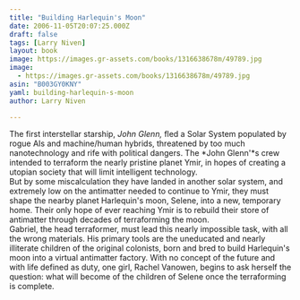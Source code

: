 ```yaml
---
title: "Building Harlequin's Moon"
date: 2006-11-05T20:07:25.000Z
draft: false
tags: [Larry Niven]
layout: book
image: https://images.gr-assets.com/books/1316638678m/49789.jpg
image: 
  - https://images.gr-assets.com/books/1316638678m/49789.jpg
asin: "B003GY0KNY"
yaml: building-harlequin-s-moon
author: Larry Niven

---
```


The first interstellar starship, *John Glenn,* fled a Solar System populated by rogue AIs and machine/human hybrids, threatened by too much nanotechnology and rife with political dangers. The *John Glenn'*s crew intended to terraform the nearly pristine planet Ymir, in hopes of creating a utopian society that will limit intelligent technology.   
But by some miscalculation they have landed in another solar system, and extremely low on the antimatter needed to continue to Ymir, they must shape the nearby planet Harlequin's moon, Selene, into a new, temporary home. Their only hope of ever reaching Ymir is to rebuild their store of antimatter through decades of terraforming the moon.   
Gabriel, the head terraformer, must lead this nearly impossible task, with all the wrong materials. His primary tools are the uneducated and nearly illiterate children of the original colonists, born and bred to build Harlequin's moon into a virtual antimatter factory. With no concept of the future and with life defined as duty, one girl, Rachel Vanowen, begins to ask herself the question: what will become of the children of Selene once the terraforming is complete.